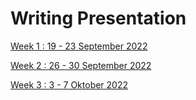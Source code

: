 # Writing Presentation

[Week 1 : 19 - 23 September 2022](https://github.com/fellianik/writing-presentation-mbkm/blob/main/week-1)

[Week 2 : 26 - 30 September 2022](https://github.com/fellianik/writing-presentation-mbkm/tree/main/week-2)

[Week 3 : 3 - 7 Oktober 2022](https://github.com/fellianik/writing-presentation-mbkm/tree/main/week-3)
